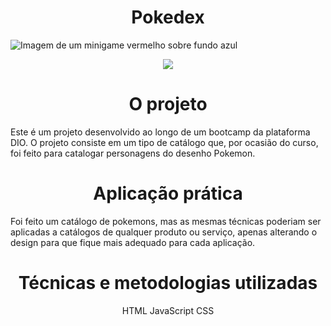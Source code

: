 # <h1 align="center">Pokedex</h1>

![Imagem de um minigame vermelho sobre fundo azul](https://user-images.githubusercontent.com/54809071/196825900-8a629462-8ca2-440d-8a1b-b2e6f370a3e1.png)

<p align="center">
<img src="https://img.shields.io/badge/Status-Em%20desenvolvimento-orange">
</p>
  
<h1 align="center">O projeto</h1>
Este é um projeto desenvolvido ao longo de um bootcamp da plataforma DIO.
O projeto consiste em um tipo de catálogo que, por ocasião do curso, foi feito para catalogar personagens do desenho Pokemon.

<h1 align="center">Aplicação prática</h1>
Foi feito um catálogo de pokemons, mas as mesmas técnicas poderiam ser aplicadas a catálogos de qualquer produto ou serviço, apenas alterando o design para que fique mais adequado para cada aplicação.

<h1 align="center">Técnicas e metodologias utilizadas</h1>
<p align="center">
  HTML
  JavaScript
  CSS
</p>
